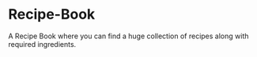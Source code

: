 # Recipe-Book
A Recipe Book where you can find a huge collection of recipes along with required ingredients.
